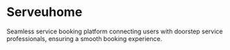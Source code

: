 # Serveuhome
Seamless service booking platform connecting users with doorstep service professionals, ensuring a smooth booking experience.
